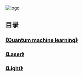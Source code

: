 ![logo](favicon.ico)
## 目录

### [《Quantum machine learning》](quantum-machine-learning.md) 

### [《Laser》](laser.md)

### [《Light》](light.md)
